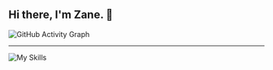 ## Hi there, I'm Zane. 👋

![GitHub Activity Graph](https://activity-graph.herokuapp.com/graph?username=zanetaylor&theme=monokai&area=true&hide_border=true&radius=11)

---

![My Skills](https://skillicons.dev/icons?i=js,html,css,ts,php,vue,tailwind,bootstrap,astro,nodejs,git,postgres)

<!--
**zanetaylor/zanetaylor** is a ✨ _special_ ✨ repository because its `README.md` (this file) appears on your GitHub profile.

Here are some ideas to get you started:

- 🔭 I’m currently working on ...
- 🌱 I’m currently learning ...
- 👯 I’m looking to collaborate on ...
- 🤔 I’m looking for help with ...
- 💬 Ask me about ...
- 📫 How to reach me: ...
- 😄 Pronouns: ...
- ⚡ Fun fact: ...
-->

